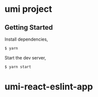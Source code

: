 # umi project

## Getting Started

Install dependencies,

```bash
$ yarn
```

Start the dev server,

```bash
$ yarn start
```
# umi-react-eslint-app
